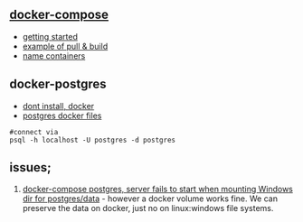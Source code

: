 
## [docker-compose](https://docs.docker.com/compose/)
 - [getting started](https://docs.docker.com/compose/gettingstarted/)
 - [example of pull & build ](https://docs.docker.com/compose/reference/pull/)
 - [name containers](https://stackoverflow.com/a/35662191/4538066)
 
## docker-postgres
  - [dont install, docker](https://hackernoon.com/dont-install-postgres-docker-pull-postgres-bee20e200198)
  - [postgres docker files](https://github.com/docker-library/postgres/blob/cad3d8b1f7ee31f3592c2911e014e81b9b2a1c8d/10/alpine/Dockerfile)
  
```
#connect via
psql -h localhost -U postgres -d postgres
```

## issues;
  1. [docker-compose postgres, server fails to start when mounting Windows dir for postgres/data](https://forums.docker.com/t/data-directory-var-lib-postgresql-data-pgdata-has-wrong-ownership/17963/24)
    - however a docker volume works fine. We can preserve the data on docker, just no on linux:windows file systems.